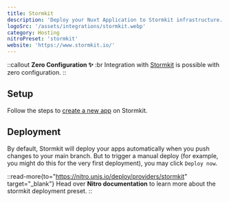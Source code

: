 ```yaml
---
title: Stormkit
description: 'Deploy your Nuxt Application to Stormkit infrastructure.'
logoSrc: '/assets/integrations/stormkit.webp'
category: Hosting
nitroPreset: 'stormkit'
website: 'https://www.stormkit.io/'
---
```


::callout
**Zero Configuration ✨**
:br
Integration with [Stormkit](https://www.stormkit.io/) is possible with zero configuration.
::

## Setup

Follow the steps to [create a new app](https://app.stormkit.io/apps/new) on Stormkit.

## Deployment

By default, Stormkit will deploy your apps automatically when you push changes to your main branch. But to trigger a manual deploy (for example, you might do this for the very first deployment), you may click `Deploy now`.

::read-more{to="https://nitro.unjs.io/deploy/providers/stormkit" target="_blank"}
Head over **Nitro documentation** to learn more about the stormkit deployment preset.
::
